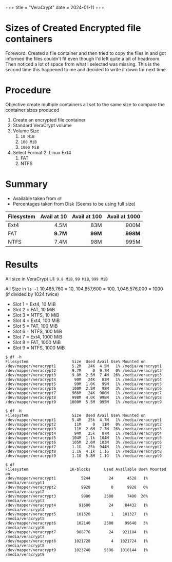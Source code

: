 +++
title = "VeraCrypt"
date = 2024-01-11
+++

# Sizes of Created Encrypted file containers

Foreword: Created a file container and then tried to copy the files in and got informed the files couldn't fit even though I'd left quite a bit of headroom.
Then noticed a lot of space from what I selected was missing.
This is the second time this happened to me and decided to write it down for next time.

# Procedure

Objective create multiple containers all set to the same size to compare the container sizes produced

1. Create an encrypted file container
2. Standard VeraCrypt volume
3. Volume Size
   1. `10 MiB`
   2. `100 MiB`
   3. `1000 MiB`
4. Select Format
   2. Linux Ext4
   1. FAT
   2. NTFS

# Summary

- Available taken from `df`
- Percentages taken from Disk (Seems to be using full size)

| Filesystem | Avail at 10 | Avail at 100 | Avail at 1000 |
| :--------- | ----------: | -----------: | ------------: |
| Ext4       |        4.5M |          83M |          900M |
| FAT        |    **9.7M** |      **99M** |      **998M** |
| NTFS       |        7.4M |          98M |          995M |

# Results

All size in VeraCrypt UI: `9.8 MiB`, `99 MiB`, `999 MiB`

All Size in `ls -l` 10,485,760 = 10, 104,857,600 = 100, 1,048,576,000 = 1000 (if divided by 1024 twice)

- Slot 1 = Ext4, 10 MiB
- Slot 2 = FAT, 10 MiB
- Slot 3 = NTFS, 10 MiB
- Slot 4 = Ext4, 100 MiB
- Slot 5 = FAT, 100 MiB
- Slot 6 = NTFS, 100 MiB
- Slot 7 = Ext4, 1000 MiB
- Slot 8 = FAT, 1000 MiB
- Slot 9 = NTFS, 1000 MiB

```
$ df -h
Filesystem                   Size  Used Avail Use% Mounted on
/dev/mapper/veracrypt1       5.2M   24K  4.5M   1% /media/veracrypt1
/dev/mapper/veracrypt2       9.7M     0  9.7M   0% /media/veracrypt2
/dev/mapper/veracrypt3       9.8M  2.5M  7.4M  26% /media/veracrypt3
/dev/mapper/veracrypt4        90M   24K   83M   1% /media/veracrypt4
/dev/mapper/veracrypt5        99M  1.0K   99M   1% /media/veracrypt5
/dev/mapper/veracrypt6       100M  2.5M   98M   3% /media/veracrypt6
/dev/mapper/veracrypt7       966M   24K  900M   1% /media/veracrypt7
/dev/mapper/veracrypt8       998M  4.0K  998M   1% /media/veracrypt8
/dev/mapper/veracrypt9      1000M  5.5M  995M   1% /media/veracrypt9
```

```
$ df -H
Filesystem                   Size  Used Avail Use% Mounted on
/dev/mapper/veracrypt1       5.4M   25k  4.7M   1% /media/veracrypt1
/dev/mapper/veracrypt2        11M     0   11M   0% /media/veracrypt2
/dev/mapper/veracrypt3        11M  2.6M  7.7M  26% /media/veracrypt3
/dev/mapper/veracrypt4        94M   25k   87M   1% /media/veracrypt4
/dev/mapper/veracrypt5       104M  1.1k  104M   1% /media/veracrypt5
/dev/mapper/veracrypt6       105M  2.6M  103M   3% /media/veracrypt6
/dev/mapper/veracrypt7       1.1G   25k  944M   1% /media/veracrypt7
/dev/mapper/veracrypt8       1.1G  4.1k  1.1G   1% /media/veracrypt8
/dev/mapper/veracrypt9       1.1G  5.8M  1.1G   1% /media/veracrypt9
```

```
$ df
Filesystem                  1K-blocks      Used Available Use% Mounted on
/dev/mapper/veracrypt1           5244        24      4528   1% /media/veracrypt1
/dev/mapper/veracrypt2           9928         0      9928   0% /media/veracrypt2
/dev/mapper/veracrypt3           9980      2500      7480  26% /media/veracrypt3
/dev/mapper/veracrypt4          91600        24     84432   1% /media/veracrypt4
/dev/mapper/veracrypt5         101328         1    101327   1% /media/veracrypt5
/dev/mapper/veracrypt6         102140      2500     99640   3% /media/veracrypt6
/dev/mapper/veracrypt7         988776        24    921184   1% /media/veracrypt7
/dev/mapper/veracrypt8        1021728         4   1021724   1% /media/veracrypt8
/dev/mapper/veracrypt9        1023740      5596   1018144   1% /media/veracrypt9
```
